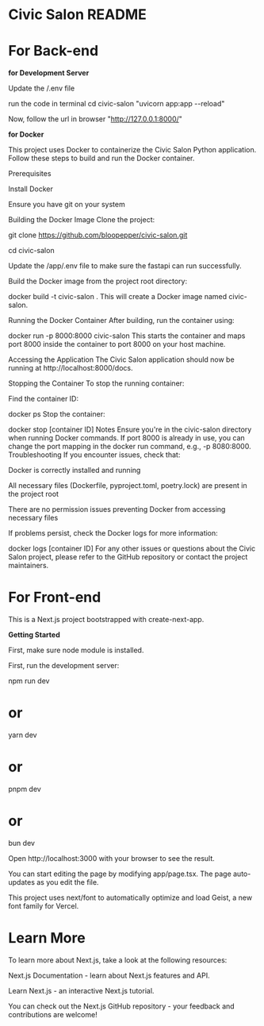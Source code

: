 # **Civic Salon README**

# For Back-end

**for Development Server**

Update the /.env file

run the code in terminal 
cd civic-salon
"uvicorn app:app --reload"

Now, follow the url in browser "http://127.0.0.1:8000/"

**for Docker**

This project uses Docker to containerize the Civic Salon Python application. Follow these steps to build and run the Docker container.

Prerequisites

Install Docker

Ensure you have git on your system

Building the Docker Image
Clone the project:

git clone https://github.com/bloopepper/civic-salon.git

cd civic-salon

Update the /app/.env file to make sure the fastapi can run successfully.

Build the Docker image from the project root directory:

docker build -t civic-salon .
This will create a Docker image named civic-salon.

Running the Docker Container
After building, run the container using:

docker run -p 8000:8000 civic-salon
This starts the container and maps port 8000 inside the container to port 8000 on your host machine.

Accessing the Application
The Civic Salon application should now be running at http://localhost:8000/docs.

Stopping the Container
To stop the running container:

Find the container ID:

docker ps
Stop the container:

docker stop [container ID]
Notes
Ensure you're in the civic-salon directory when running Docker commands.
If port 8000 is already in use, you can change the port mapping in the docker run command, e.g., -p 8080:8000.
Troubleshooting
If you encounter issues, check that:

Docker is correctly installed and running

All necessary files (Dockerfile, pyproject.toml, poetry.lock) are present in the project root

There are no permission issues preventing Docker from accessing necessary files

If problems persist, check the Docker logs for more information:

docker logs [container ID]
For any other issues or questions about the Civic Salon project, please refer to the GitHub repository or contact the project maintainers.



# For Front-end

This is a Next.js project bootstrapped with create-next-app.

**Getting Started**

First, make sure node module is installed.

First, run the development server:

npm run dev
# or
yarn dev
# or
pnpm dev
# or
bun dev

Open http://localhost:3000 with your browser to see the result.

You can start editing the page by modifying app/page.tsx. The page auto-updates as you edit the file.

This project uses next/font to automatically optimize and load Geist, a new font family for Vercel.

# Learn More
To learn more about Next.js, take a look at the following resources:

Next.js Documentation - learn about Next.js features and API.

Learn Next.js - an interactive Next.js tutorial.

You can check out the Next.js GitHub repository - your feedback and contributions are welcome!
